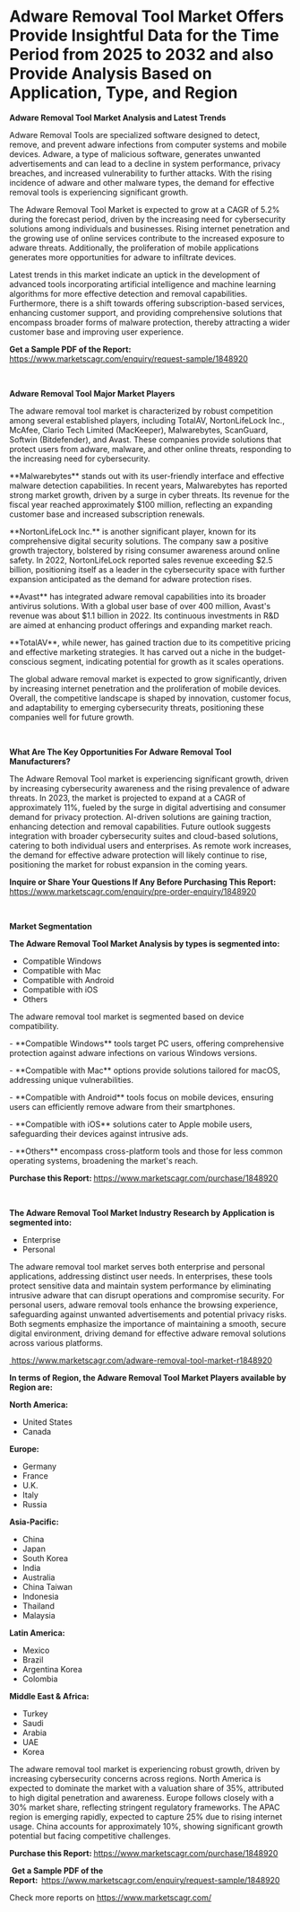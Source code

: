 <p><h1>Adware Removal Tool Market Offers Provide Insightful Data for the Time Period from 2025 to 2032 and also Provide Analysis Based on Application, Type, and Region</h1></p><p><strong>Adware Removal Tool Market Analysis and Latest Trends</strong></p>
<p><p>Adware Removal Tools are specialized software designed to detect, remove, and prevent adware infections from computer systems and mobile devices. Adware, a type of malicious software, generates unwanted advertisements and can lead to a decline in system performance, privacy breaches, and increased vulnerability to further attacks. With the rising incidence of adware and other malware types, the demand for effective removal tools is experiencing significant growth.</p><p>The Adware Removal Tool Market is expected to grow at a CAGR of 5.2% during the forecast period, driven by the increasing need for cybersecurity solutions among individuals and businesses. Rising internet penetration and the growing use of online services contribute to the increased exposure to adware threats. Additionally, the proliferation of mobile applications generates more opportunities for adware to infiltrate devices.</p><p>Latest trends in this market indicate an uptick in the development of advanced tools incorporating artificial intelligence and machine learning algorithms for more effective detection and removal capabilities. Furthermore, there is a shift towards offering subscription-based services, enhancing customer support, and providing comprehensive solutions that encompass broader forms of malware protection, thereby attracting a wider customer base and improving user experience.</p></p>
<p><strong>Get a Sample PDF of the Report:&nbsp;</strong> <a href="https://www.marketscagr.com/enquiry/request-sample/1848920?utm_campaign=3075&utm_medium=2&utm_source=Github&utm_content=ia&utm_term=11032025&utm_id=adware-removal-tool">https://www.marketscagr.com/enquiry/request-sample/1848920</a></p>
<p>&nbsp;</p>
<p><strong>Adware Removal Tool Major Market Players</strong></p>
<p><p>The adware removal tool market is characterized by robust competition among several established players, including TotalAV, NortonLifeLock Inc., McAfee, Clario Tech Limited (MacKeeper), Malwarebytes, ScanGuard, Softwin (Bitdefender), and Avast. These companies provide solutions that protect users from adware, malware, and other online threats, responding to the increasing need for cybersecurity.</p><p>**Malwarebytes** stands out with its user-friendly interface and effective malware detection capabilities. In recent years, Malwarebytes has reported strong market growth, driven by a surge in cyber threats. Its revenue for the fiscal year reached approximately $100 million, reflecting an expanding customer base and increased subscription renewals.</p><p>**NortonLifeLock Inc.** is another significant player, known for its comprehensive digital security solutions. The company saw a positive growth trajectory, bolstered by rising consumer awareness around online safety. In 2022, NortonLifeLock reported sales revenue exceeding $2.5 billion, positioning itself as a leader in the cybersecurity space with further expansion anticipated as the demand for adware protection rises.</p><p>**Avast** has integrated adware removal capabilities into its broader antivirus solutions. With a global user base of over 400 million, Avast's revenue was about $1.1 billion in 2022. Its continuous investments in R&D are aimed at enhancing product offerings and expanding market reach.</p><p>**TotalAV**, while newer, has gained traction due to its competitive pricing and effective marketing strategies. It has carved out a niche in the budget-conscious segment, indicating potential for growth as it scales operations.</p><p>The global adware removal market is expected to grow significantly, driven by increasing internet penetration and the proliferation of mobile devices. Overall, the competitive landscape is shaped by innovation, customer focus, and adaptability to emerging cybersecurity threats, positioning these companies well for future growth.</p></p>
<p>&nbsp;</p>
<p><strong>What Are The Key Opportunities For Adware Removal Tool Manufacturers?</strong></p>
<p><p>The Adware Removal Tool market is experiencing significant growth, driven by increasing cybersecurity awareness and the rising prevalence of adware threats. In 2023, the market is projected to expand at a CAGR of approximately 11%, fueled by the surge in digital advertising and consumer demand for privacy protection. AI-driven solutions are gaining traction, enhancing detection and removal capabilities. Future outlook suggests integration with broader cybersecurity suites and cloud-based solutions, catering to both individual users and enterprises. As remote work increases, the demand for effective adware protection will likely continue to rise, positioning the market for robust expansion in the coming years.</p></p>
<p><strong>Inquire or Share Your Questions If Any Before Purchasing This Report:</strong> <a href="https://www.marketscagr.com/enquiry/pre-order-enquiry/1848920?utm_campaign=3075&utm_medium=2&utm_source=Github&utm_content=ia&utm_term=11032025&utm_id=adware-removal-tool">https://www.marketscagr.com/enquiry/pre-order-enquiry/1848920</a></p>
<p>&nbsp;</p>
<p><strong>Market Segmentation</strong></p>
<p><strong>The Adware Removal Tool Market Analysis by types is segmented into:</strong></p>
<p><ul><li>Compatible Windows</li><li>Compatible with Mac</li><li>Compatible with Android</li><li>Compatible with iOS</li><li>Others</li></ul></p>
<p><p>The adware removal tool market is segmented based on device compatibility. </p><p>- **Compatible Windows** tools target PC users, offering comprehensive protection against adware infections on various Windows versions. </p><p>- **Compatible with Mac** options provide solutions tailored for macOS, addressing unique vulnerabilities. </p><p>- **Compatible with Android** tools focus on mobile devices, ensuring users can efficiently remove adware from their smartphones. </p><p>- **Compatible with iOS** solutions cater to Apple mobile users, safeguarding their devices against intrusive ads. </p><p>- **Others** encompass cross-platform tools and those for less common operating systems, broadening the market's reach.</p></p>
<p><strong>Purchase this Report:&nbsp;</strong><a href="https://www.marketscagr.com/purchase/1848920?utm_campaign=3075&utm_medium=2&utm_source=Github&utm_content=ia&utm_term=11032025&utm_id=adware-removal-tool">https://www.marketscagr.com/purchase/1848920</a></p>
<p>&nbsp;</p>
<p><strong>The Adware Removal Tool Market Industry Research by Application is segmented into:</strong></p>
<p><ul><li>Enterprise</li><li>Personal</li></ul></p>
<p><p>The adware removal tool market serves both enterprise and personal applications, addressing distinct user needs. In enterprises, these tools protect sensitive data and maintain system performance by eliminating intrusive adware that can disrupt operations and compromise security. For personal users, adware removal tools enhance the browsing experience, safeguarding against unwanted advertisements and potential privacy risks. Both segments emphasize the importance of maintaining a smooth, secure digital environment, driving demand for effective adware removal solutions across various platforms.</p></p>
<p><a href="https://www.marketscagr.com/adware-removal-tool-market-r1848920?utm_campaign=3075&utm_medium=2&utm_source=Github&utm_content=ia&utm_term=11032025&utm_id=adware-removal-tool">&nbsp;https://www.marketscagr.com/adware-removal-tool-market-r1848920</a></p>
<p><strong>In terms of Region, the Adware Removal Tool Market Players available by Region are:</strong></p>
<p>
    <p> <strong> North America: </strong>
        <ul>
            <li>United States</li>
            <li>Canada</li>
        </ul>
        </p> 
    <p> <strong> Europe: </strong>
        <ul>
            <li>Germany</li>
            <li>France</li>
            <li>U.K.</li>
            <li>Italy</li>
            <li>Russia</li>
        </ul>
        </p> 
    <p> <strong> Asia-Pacific: </strong>
        <ul>
            <li>China</li>
            <li>Japan</li>
            <li>South Korea</li>
            <li>India</li>
            <li>Australia</li>
            <li>China Taiwan</li>
            <li>Indonesia</li>
            <li>Thailand</li>
            <li>Malaysia</li>
        </ul>
        </p> 
    <p> <strong> Latin America: </strong>
        <ul>
            <li>Mexico</li>
            <li>Brazil</li>
            <li>Argentina Korea</li>
            <li>Colombia</li>
        </ul>
        </p> 
    <p> <strong> Middle East & Africa: </strong>
        <ul>
            <li>Turkey</li>
            <li>Saudi</li>
            <li>Arabia</li>
            <li>UAE</li>
            <li>Korea</li>
        </ul>
    </p>
    </p>
<p><p>The adware removal tool market is experiencing robust growth, driven by increasing cybersecurity concerns across regions. North America is expected to dominate the market with a valuation share of 35%, attributed to high digital penetration and awareness. Europe follows closely with a 30% market share, reflecting stringent regulatory frameworks. The APAC region is emerging rapidly, expected to capture 25% due to rising internet usage. China accounts for approximately 10%, showing significant growth potential but facing competitive challenges.</p></p>
<p><strong>Purchase this Report: </strong><a href="https://www.marketscagr.com/purchase/1848920?utm_campaign=3075&utm_medium=2&utm_source=Github&utm_content=ia&utm_term=11032025&utm_id=adware-removal-tool">https://www.marketscagr.com/purchase/1848920</a></p>
<p>&nbsp;<strong>Get a Sample PDF of the Report:&nbsp;&nbsp;</strong><a href="https://www.marketscagr.com/enquiry/request-sample/1848920?utm_campaign=3075&utm_medium=2&utm_source=Github&utm_content=ia&utm_term=11032025&utm_id=adware-removal-tool">https://www.marketscagr.com/enquiry/request-sample/1848920</a></p>
<p><strong></strong></p>
<p>Check more reports on <a href="https://www.marketscagr.com/?utm_campaign=3075&utm_medium=2&utm_source=Github&utm_content=ia&utm_term=11032025&utm_id=adware-removal-tool">https://www.marketscagr.com/</a></p>